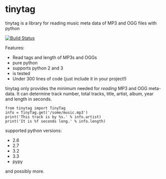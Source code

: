 tinytag 
=======

tinytag is a library for reading music meta data of MP3 and OGG files with python

[![Build Status](https://travis-ci.org/devsnd/tinytag.png?branch=master)](https://travis-ci.org/devsnd/tinytag)

Features:
  * Read tags and length of MP3s and OGGs
  * pure python
  * supports python 2 and 3
  * is tested 
  * Under 300 lines of code (just include it in your project!) 

tinytag only provides the minimum needed for _reading_ MP3 and OGG meta-data.
It can determine track number, total tracks, title, artist, album, year and length in seconds.

    from tinytag import TinyTag
    info = TinyTag.get('/some/music.mp3')
    print('This track is by %s.' % info.artist)
    print('It is %f seconds long.' % info.length)

supported python versions:

 * 2.6
 * 2.7
 * 3.2
 * 3.3
 * pypy

and possibly more.
